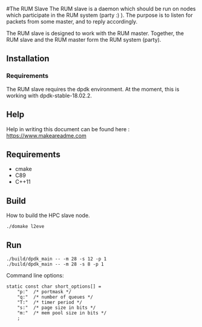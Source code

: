 #The RUM Slave
The RUM slave is a daemon which should be run on nodes which participate in the RUM system (party :) ). The purpose is to listen for packets from some master, and to reply accordingly. 

The RUM slave is designed to work with the RUM master. Together, the RUM slave and the RUM master form the RUM system (party).
## Installation

### Requirements
The RUM slave requires the dpdk environment. At the moment, this is working with dpdk-stable-18.02.2.

## Help
Help in writing this document can be found here : https://www.makeareadme.com

## Requirements

* cmake
* C89
* C++11

## Build

How to build the HPC slave node.

```
./domake l2eve
```

## Run

```
./build/dpdk_main -- -m 28 -s 12 -p 1
./build/dpdk_main -- -m 28 -s 8 -p 1
```


Command line options:

```
static const char short_options[] =
	"p:"  /* portmask */
	"q:"  /* number of queues */
	"T:"  /* timer period */
	"s:"  /* page size in bits */
	"m:"  /* mem pool size in bits */
	;
```
